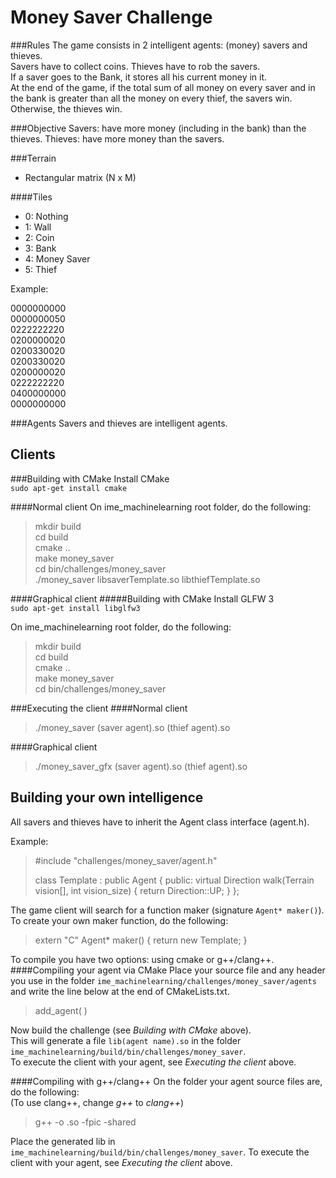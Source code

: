 Money Saver Challenge
=====================

###Rules
The game consists in 2 intelligent agents: (money) savers and thieves.  
Savers have to collect coins. Thieves have to rob the savers.  
If a saver goes to the Bank, it stores all his current money in it.  
At the end of the game, if the total sum of all money on every saver and in the
bank is greater than all the money on every thief, the savers win. Otherwise,
the thieves win.

###Objective
Savers: have more money (including in the bank) than the thieves.
Thieves: have more money than the savers.

###Terrain

- Rectangular matrix (N x M)

####Tiles
- 0: Nothing
- 1: Wall
- 2: Coin
- 3: Bank
- 4: Money Saver
- 5: Thief

Example:

0000000000  
0000000050  
0222222220  
0200000020  
0200330020  
0200330020  
0200000020  
0222222220  
0400000000  
0000000000  

###Agents
Savers and thieves are intelligent agents.


Clients
-------
###Building with CMake
Install CMake  
``sudo apt-get install cmake``

####Normal client
On ime_machinelearning root folder, do the following:  
>  mkdir build  
>  cd build  
>  cmake ..  
>  make money_saver  
>  cd bin/challenges/money_saver  
>  ./money_saver libsaverTemplate.so libthiefTemplate.so

####Graphical client
#####Building with CMake
Install GLFW 3  
``sudo apt-get install libglfw3``  

On ime_machinelearning root folder, do the following:  
> mkdir build  
> cd build  
> cmake ..  
> make money_saver  
> cd bin/challenges/money_saver  

###Executing the client
####Normal client
> ./money_saver (saver agent).so (thief agent).so

####Graphical client
> ./money_saver_gfx (saver agent).so (thief agent).so

Building your own intelligence
------------------------------
All savers and thieves have to inherit the Agent class interface (agent.h).  

Example:
> #include "challenges/money_saver/agent.h"
>
> class Template : public Agent
> {
> public:
>   virtual Direction walk(Terrain vision[], int vision_size)
>   {
>     return Direction::UP;
>   }
> };

The game client will search for a function maker (signature ``Agent* maker()``).
To create your own maker function, do the following:

> extern "C" Agent* maker()
> {
>   return new Template;
> }

To compile you have two options: using cmake or g++/clang++.
####Compiling your agent via CMake
Place your source file and any header you use in the folder
``ime_machinelearning/challenges/money_saver/agents`` and
write the line below at the end of CMakeLists.txt.

> add_agent(<agent name> <sources>)

Now build the challenge (see _Building with CMake_ above).  
This will generate a file ``lib(agent name).so`` in the folder
``ime_machinelearning/build/bin/challenges/money_saver``.  
To execute the client with your agent, see _Executing the client_ above.

####Compiling with g++/clang++
On the folder your agent source files are, do the following:  
(To use clang++, change _g++_ to _clang++_)

> g++ <sources> -o <agent name>.so -fpic -shared

Place the generated lib in
``ime_machinelearning/build/bin/challenges/money_saver``.
To execute the client with your agent, see _Executing the client_ above.
